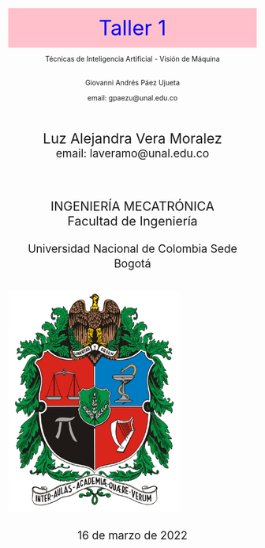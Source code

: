 <p align="center"; style="font-size:300%; background-color:pink; color:blue;line-height : 80px; margin : 0; padding : 0;">
Taller 1</p>
<p align="center";style="font-size:240%; background-color:pink; color:red; text-align:center;line-height : 60px; margin : 0; padding : 0;">
Técnicas de Inteligencia Artificial - Visión de Máquina</p1>

<p align="center";style="font-size:200%; text-align:center; line-height : 40px;  margin-top : 0; margin-bottom : 0; "> <br> Giovanni Andrés Páez Ujueta</p>
<p align="center";style="font-size:160%; text-align:center; line-height : 20px; margin-top : 0; "> email: gpaezu@unal.edu.co</p>
<p align="center"; style="font-size:200%; text-align:center; line-height : 40px;  margin-top : 0; margin-bottom : 0; "> <br> Luz Alejandra Vera Moralez</p>
<p align="center"; style="font-size:160%; text-align:center; line-height : 20px; margin-top : 0; "> email: laveramo@unal.edu.co</p>
<p align="center"; style="font-size:180%; text-align:center; line-height : 30px;  margin-top : 0; margin-bottom : 0; "> <br><br>INGENIERÍA MECATRÓNICA</p>
<p align="center"; style="font-size:180%; text-align:center; line-height : 30px; margin-top : 0; "> Facultad de Ingeniería</p>
<p align="center"; style="font-size:160%; text-align:center; line-height : 30px; margin-top : 0; "> Universidad Nacional de Colombia Sede Bogotá</p>
<br>
<img src="Fig/Escudo_UN.png",width=100,height=100>
<p align="center"; style="font-size:160%; text-align:center; line-height : 30px; margin-top : 0; "> <br>16 de marzo de 2022</p>
